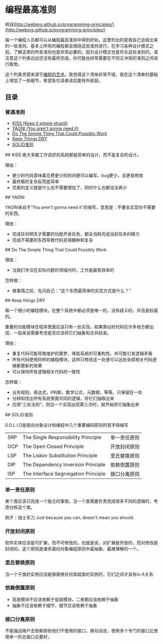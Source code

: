# 编程最高准则转自[http://webpro.github.io/programming-principles/](http://webpro.github.io/programming-principles/)每一个编程人员都可以从编程最高准则中得到好处。这里列出的是我自己总结出来的一些准则，基本上所有的编程都会围绕这些准则进行，在学习各种设计模式之前，了解这里的所有准则也是非常必要的，因为设计模式也是符合这些准则的。请注意这个列表远远还没有最终完成，你可能也经常需要在不同又冲突的准则之间进行取舍。这个列表灵感来源于[编程的艺术](http://www.artima.com/weblogs/viewpost.jsp?thread=331531)。我觉得这个清单非常不错，我在这个清单的基础上增加了一些细节，希望各位读者读后能有所收获。## 目录### 普通准则* [KISS (Keep it simple stupid)](#kiss)* [YAGNI (You aren't gonna need it)](#yagni)* [Do The Simple Thing That Could Possibly Work](#dothesimple)  * [Keep Things DRY](#keep-things-dry)  * [SOLID准则](#solid)<div id="kiss"></div>## KISS绝大多数工作良好的系统都是简单的设计，而不是复杂的设计。理由：* 更少的代码意味着花费更少的时间便可以编写，bug更少，且更易修改* 最终极的复杂反而是简单* 完美的定义就是什么也不需要增加了，同时什么也都没法再少<div id="yagni"></div>## YAGNIYAGIN来自于“You aren't gonna need it”的缩写，意思是：不要去实现你不需要的东西。理由：* 完成任何明天才需要的功能开发任务，都会消耗完成当前任务的精力* 完成不需要的东西导致代码变得臃肿和复杂<div id="dothesimple"></div>## Do The Simple Thing That Could Possibly Work理由：* 当我们专注在实际问题的领域内时，工作是最有效率的怎样做：* 做事情之前，先问自己：“这个东西最简单的实现方式是什么？”<div id="keep-things-dry"></div>## Keep things DRY每一个细小的编程模块，在整个系统中都必须是唯一的，没有歧义的，并且是权威的。重要的功能模块在程序里面应该只有一处实现。如果类似的代码在许多地方都出现，一般来说需要考虑是否应该将它们抽象和合并起来。理由：* 重复代码可能导致维护的噩梦，降低系统的可重构性，并可能引发逻辑矛盾* 所有代码使用同样的编程模块，这样只修改这一处便可以达到全部相关代码逻辑都更新的效果* 可以保持所有逻辑相关代码的一致性怎样做：* 业务规则，表达式，if判断，数学公式，元数据，等等。只保留在一处* 分辨和找出所有系统里面共同的逻辑，将它们抽取出来* 应用“三处法则”，则当一个实现出现第三次时，就开始将它抽象出来<div id="solid"></div>## SOLID准则S.O.L.I.D是面向对象设计和编程中几个重要编码原则的首字母缩写<table>    <tr>        <td>SRP</td>        <td>The Single Responsibility Principle</td>        <td>单一责任原则</td>    </tr>    <tr>        <td>OCP</td>        <td>The Open Closed Principle</td>        <td>开放封闭原则</td>    </tr>    <tr>        <td>LSP</td>        <td>The Liskov Substitution Principle</td>        <td>里氏替换原则</td>    </tr>    <tr>        <td>DIP</td>        <td>The Dependency Inversion Principle</td>        <td>依赖倒置原则</td>    </tr>    <tr>        <td>ISP</td>        <td>The Interface Segrregation Principle</td>        <td>接口分离原则</td>    </tr></table>### 单一责任原则某个类应该只完成一个独立的事情，当一个类需要负责完成很多不同的逻辑时，考虑分拆这个类。例子：瑞士军刀Just because you can, doesn't mean you should.### 开放封闭原则软件实体应该是可扩展，而不可修改的。也就是说，对扩展是开放的，而对修改是封闭的。这个原则是诸多面向对象编程原则中最抽象、最难理解的一个。### 里氏替换原则 当一个子类的实例应该能够替换任何其超类的实例时，它们之间才具有is-A关系### 依赖倒置原则* 高层模块不应该依赖于低层模块，二者都应该依赖于抽象 * 抽象不应该依赖于细节，细节应该依赖于抽象 ### 接口分离原则不能强迫用户去依赖那些他们不使用的接口。换句话说，使用多个专门的接口比使用单一的总接口总要好。